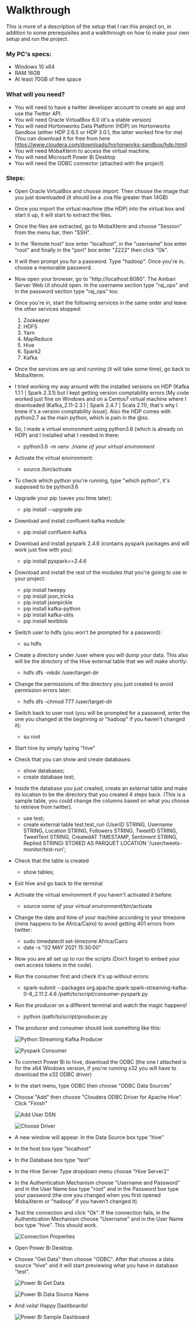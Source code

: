 # Walkthrough
This is more of a description of the setup that I ran this project on, in addition to some prerequisites and a walkthrough on how to make your own setup and run the project.

### My PC's specs:
- Windows 10 x64
- RAM 16GB
- At least 70GB of free space

### What will you need?
- You will need to have a twitter developer account to create an app and use the Twitter API.
- You will need Oracle VirtualBox 6.0 (it's a stable version)
- You will need Hortonworks Data Platform (HDP) on Hortonworks Sandbox (either HDP 2.6.5 or HDP 3.0.1, the latter worked fine for me)
(You can download it for free from here https://www.cloudera.com/downloads/hortonworks-sandbox/hdp.html)
- You will need MobaXterm to access the virtual machine.
- You will need Microsoft Power Bi Desktop
- You will need the ODBC connector (attached with the project)

### Steps:

- Open Oracle VirtualBox and choose import. Then choose the image that you just downloaded (it should be a .ova file greater than 14GB)

- Once you import the virtual machine (the HDP) into the virtual box and start it up, it will start to extract the files.

- Once the files are extracted, go to MobaXterm and choose "Session" from the menu bar, then "SSH".

- In the 'Remote host" box enter "localhost", in the "username" box enter "root" and finally in the "port" box enter "2222" then click "Ok".

- It will then prompt you for a password. Type "hadoop". Once you're in, choose a memorable password.

- Now open your browser, go to "http://localhost:8080". The Ambari Server Web UI should open. In the username section type "raj_ops" and in the password section type "raj_ops" too.

- Once you're in, start the following services in the same order and leave the other services stopped:
	1. Zookeeper
	2. HDFS
	3. Yarn
	4. MapReduce
	5. Hive
	6. Spark2
	7. Kafka

- Once the services are up and running (it will take some time), go back to MobaXterm.

- I tried working my way around with the installed versions on HDP (Kafka 1.1.1 | Spark 2.3.1) but I kept getting version comptability errors [My code worked just fine on Windows and on a Centos7 virtual machine where I downloaded (Kafka_2.11-2.3.1 | Spark 2.4.7 | Scala 2.11), that's why I knew it's a version comptability issue]. Also the HDP comes with python2.7 as the main python, which is pain in the @ss.

- So, I made a virtual environment using python3.6 (which is already on HDP) and I installed what I needed in there:
	- python3.6 -m venv ./*name of your virtual environment*

- Activate the virtual environment:
	- source <name of your virtual environment>/bin/activate
- To check which python you're running, type "which python", it's supposed to be python3.6

- Upgrade your pip (saves you time later):
	- pip install --upgrade pip

- Download and install confluent-kafka module:
	- pip install confluent-kafka

- Download and install pyspark 2.4.6 (contains pyspark packages and will work just fine with you):
	- pip install pyspark==2.4.6

- Download and install the rest of the modules that you're going to use in your project:
	- pip install tweepy
	- pip install json_tricks
	- pip install jsonpickle
	- pip install kafka-python
	- pip install kafka-utils
	- pip install textblob

- Switch user to hdfs (you won't be prompted for a password):
	- su hdfs

- Create a directory under /user where you will dump your data. This also will be the directory of the Hive external table that we will make shortly:
	- hdfs dfs -mkdir /user/target-dir

- Change the permissions of the directory you just created to avoid permission errors later:
	- hdfs dfs -chmod 777 /user/target-dir

- Switch back to user root (you will be prompted for a password, enter the one you changed at the beginning or "hadoop" if you haven't changed it):
	- su root

- Start hive by simply typing "hive"

- Check that you can show and create databases:
	- show databases;
	- create database test;

- Inside the database you just created, create an external table and make its location to be the directory that you created 4 steps back. 
(This is a sample table, you could change the columns based on what you choose to retrieve from twitter).
	- use test;
	- create external table test.test_run (UserID STRING, Username STRING, Location STRING, Followers STRING, TweetID STRING, TweetText STRING, CreatedAT TIMESTAMP, Sentiment STRING, Replied STRING) STORED AS PARQUET LOCATION '/user/tweets-monitor/test-run';

- Check that the table is created
	- show tables;

- Exit hive and go back to the terminal

- Activate the virtual environment if you haven't activated it before:
	- source *name of your virtual environment*/bin/activate

- Change the date and time of your machine according to your timezone (mine happens to be Africa/Cairo) to avoid getting 401 errors from twitter:
	- sudo timedatectl set-timezone Africa/Cairo
	- date -s "02 MAY 2021 15:30:00"

- Now you are all set up to run the scripts (Don't forget to embed your own access tokens in the code).

- Run the consumer first and check it's up without errors:
	- spark-submit --packages org.apache.spark:spark-streaming-kafka-0-8_2.11:2.4.6 /path/to/script/consumer-pyspark.py

- Run the producer on a different terminal and watch the magic happens!
	- python /path/to/script/producer.py

- The producer and consumer should look something like this:

	![Python Streaming Kafka Producer](screens/001-python-kafka-producer.jpg)
	
	![Pyspark Consumer](screens/002-pyspark-consumer.jpg)


- To connect Power Bi to hive, download the ODBC (the one I attached is for the x64 Windows version, if you're running x32 you will have to download the x32 ODBC driver)

- In the start menu, type ODBC then choose "ODBC Data Sources"

- Choose "Add" then choose "Cloudera ODBC Driver for Apache Hive". Click "Finish"

	![Add User DSN](screens/add-user-dsn.jpg)
	
	![Choose Driver](screens/choose-driver.png)


- A new window will appear. In the Data Source box type "hive"

- In the host box type "localhost"

- In the Database box type "test"

- In the Hive Server Type dropdown menu choose "Hive Server2"

- In the Authentication Mechanism choose "Username and Password" and in the User Name box type "root" and in the Password box type your password (the one you changed when you first opened MobaXterm or "hadoop" if you haven't changed it).

- Test the connection and click "Ok". If the connection fails, in the Authentication Mechanism choose "Username" and in the User Name box type "hive". This should work.

	![Connection Properties](screens/conn-details.jpg)

- Open Power Bi Desktop.

- Choose "Get Data" then choose "ODBC". After that choose a data source "hive" and it will start previewing what you have in database "test".

	![Power Bi Get Data](screens/get-data.jpg)
	
	![Power Bi Data Source Name](screens/data-source-name.jpg)

- And voila! Happy Dashboards!

	![Power Bi Sample Dashboard](screens/dashboard.jpg)



